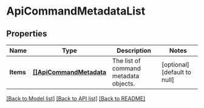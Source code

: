 # ApiCommandMetadataList

## Properties
Name | Type | Description | Notes
------------ | ------------- | ------------- | -------------
**Items** | [**[]ApiCommandMetadata**](ApiCommandMetadata.md) | The list of command metadata objects. | [optional] [default to null]

[[Back to Model list]](../README.md#documentation-for-models) [[Back to API list]](../README.md#documentation-for-api-endpoints) [[Back to README]](../README.md)



